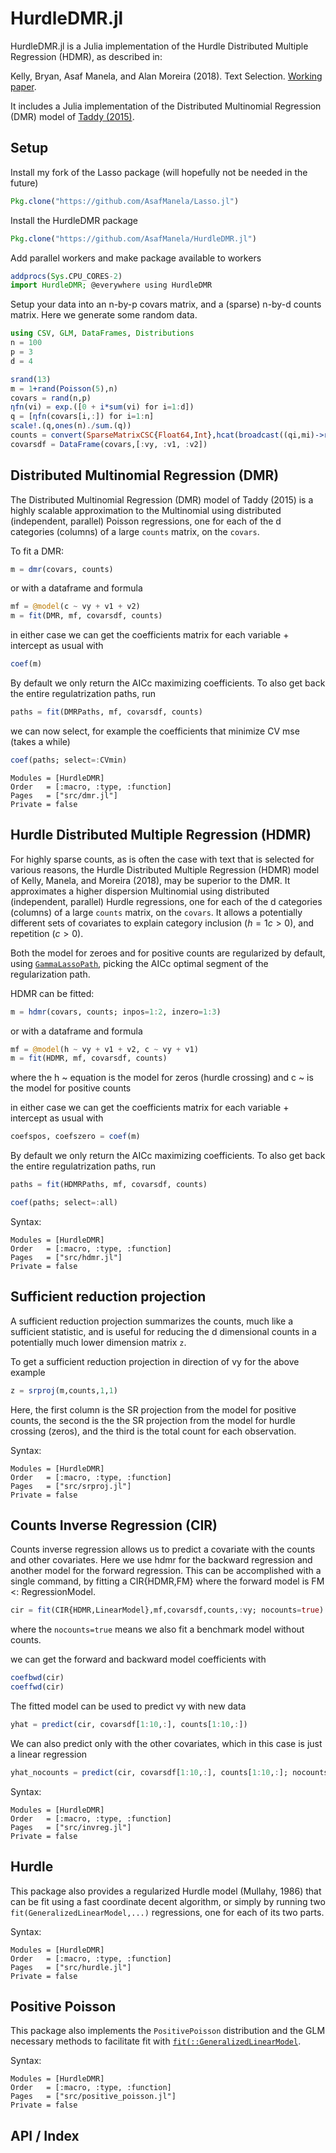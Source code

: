 # HurdleDMR.jl

HurdleDMR.jl is a Julia implementation of the Hurdle Distributed Multiple Regression (HDMR), as described in:

Kelly, Bryan, Asaf Manela, and Alan Moreira (2018). Text Selection. [Working paper](http://apps.olin.wustl.edu/faculty/manela/kmm/textselection/).

It includes a Julia implementation of the Distributed Multinomial Regression (DMR) model of [Taddy (2015)](https://arxiv.org/abs/1311.6139).

## Setup

Install my fork of the Lasso package (will hopefully not be needed in the future)
```julia
Pkg.clone("https://github.com/AsafManela/Lasso.jl")
```

Install the HurdleDMR package
```julia
Pkg.clone("https://github.com/AsafManela/HurdleDMR.jl")
```

Add parallel workers and make package available to workers
```julia
addprocs(Sys.CPU_CORES-2)
import HurdleDMR; @everywhere using HurdleDMR
```

Setup your data into an n-by-p covars matrix, and a (sparse) n-by-d counts matrix.
Here we generate some random data.
```julia
using CSV, GLM, DataFrames, Distributions
n = 100
p = 3
d = 4

srand(13)
m = 1+rand(Poisson(5),n)
covars = rand(n,p)
ηfn(vi) = exp.([0 + i*sum(vi) for i=1:d])
q = [ηfn(covars[i,:]) for i=1:n]
scale!.(q,ones(n)./sum.(q))
counts = convert(SparseMatrixCSC{Float64,Int},hcat(broadcast((qi,mi)->rand(Multinomial(mi, qi)),q,m)...)')
covarsdf = DataFrame(covars,[:vy, :v1, :v2])
```


## Distributed Multinomial Regression (DMR)

The Distributed Multinomial Regression (DMR) model of Taddy (2015) is a highly scalable
approximation to the Multinomial using distributed (independent, parallel)
Poisson regressions, one for each of the d categories (columns) of a large `counts` matrix,
on the `covars`.

To fit a DMR:
```julia
m = dmr(covars, counts)
```
or with a dataframe and formula
```julia
mf = @model(c ~ vy + v1 + v2)
m = fit(DMR, mf, covarsdf, counts)
```
in either case we can get the coefficients matrix for each variable + intercept as usual with
```julia
coef(m)
```

By default we only return the AICc maximizing coefficients.
To also get back the entire regulatrization paths, run
```julia
paths = fit(DMRPaths, mf, covarsdf, counts)
```
we can now select, for example the coefficients that minimize CV mse (takes a while)
```julia
coef(paths; select=:CVmin)
```

```@autodocs
Modules = [HurdleDMR]
Order   = [:macro, :type, :function]
Pages   = ["src/dmr.jl"]
Private = false
```

## Hurdle Distributed Multiple Regression (HDMR)

For highly sparse counts, as is often the case with text that is selected for
various reasons, the Hurdle Distributed Multiple Regression (HDMR) model of
Kelly, Manela, and Moreira (2018), may be superior to the DMR. It approximates
a higher dispersion Multinomial using distributed (independent, parallel)
Hurdle regressions, one for each of the d categories (columns) of a large `counts` matrix,
on the `covars`. It allows a potentially different sets of covariates to explain
category inclusion ($h=1{c>0}$), and repetition ($c>0$).

Both the model for zeroes and for positive counts are regularized by default,
using [`GammaLassoPath`](@ref), picking the AICc optimal segment of the regularization
path.

HDMR can be fitted:
```julia
m = hdmr(covars, counts; inpos=1:2, inzero=1:3)
```

or with a dataframe and formula
```julia
mf = @model(h ~ vy + v1 + v2, c ~ vy + v1)
m = fit(HDMR, mf, covarsdf, counts)
```
where the h ~ equation is the model for zeros (hurdle crossing) and c ~ is the model for positive counts

in either case we can get the coefficients matrix for each variable + intercept as usual with
```julia
coefspos, coefszero = coef(m)
```

By default we only return the AICc maximizing coefficients.
To also get back the entire regulatrization paths, run
```julia
paths = fit(HDMRPaths, mf, covarsdf, counts)

coef(paths; select=:all)
```

Syntax:
```@autodocs
Modules = [HurdleDMR]
Order   = [:macro, :type, :function]
Pages   = ["src/hdmr.jl"]
Private = false
```

## Sufficient reduction projection

A sufficient reduction projection summarizes the counts, much like a sufficient
statistic, and is useful for reducing the d dimensional counts in a potentially
much lower dimension matrix `z`.

To get a sufficient reduction projection in direction of vy for the above
example
```julia
z = srproj(m,counts,1,1)
```
Here, the first column is the SR projection from the model for positive counts, the second is the the SR projection from the model for hurdle crossing (zeros), and the third is the total count for each observation.

Syntax:
```@autodocs
Modules = [HurdleDMR]
Order   = [:macro, :type, :function]
Pages   = ["src/srproj.jl"]
Private = false
```
## Counts Inverse Regression (CIR)

Counts inverse regression allows us to predict a covariate with the counts and other covariates.
Here we use hdmr for the backward regression and another model for the forward regression.
This can be accomplished with a single command, by fitting a CIR{HDMR,FM} where the forward model is FM <: RegressionModel.
```julia
cir = fit(CIR{HDMR,LinearModel},mf,covarsdf,counts,:vy; nocounts=true)
```
where the ```nocounts=true``` means we also fit a benchmark model without counts.

we can get the forward and backward model coefficients with
```julia
coefbwd(cir)
coeffwd(cir)
```

The fitted model can be used to predict vy with new data
```julia
yhat = predict(cir, covarsdf[1:10,:], counts[1:10,:])
```

We can also predict only with the other covariates, which in this case
is just a linear regression
```julia
yhat_nocounts = predict(cir, covarsdf[1:10,:], counts[1:10,:]; nocounts=true)
```

Syntax:
```@autodocs
Modules = [HurdleDMR]
Order   = [:macro, :type, :function]
Pages   = ["src/invreg.jl"]
Private = false
```

## Hurdle
This package also provides a regularized Hurdle model (Mullahy, 1986) that can be
fit using a fast coordinate decent algorithm, or simply by running two
`fit(GeneralizedLinearModel,...)` regressions, one for each of its two parts.

Syntax:
```@autodocs
Modules = [HurdleDMR]
Order   = [:macro, :type, :function]
Pages   = ["src/hurdle.jl"]
Private = false
```

## Positive Poisson
This package also implements the `PositivePoisson` distribution and the GLM
necessary methods to facilitate fit with [`fit(::GeneralizedLinearModel`](@ref).

Syntax:
```@autodocs
Modules = [HurdleDMR]
Order   = [:macro, :type, :function]
Pages   = ["src/positive_poisson.jl"]
Private = false
```

## API / Index

```@index
```
